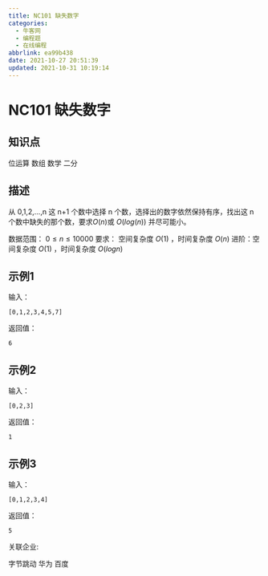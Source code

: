 ```yaml
---
title: NC101 缺失数字
categories:
  - 牛客网
  - 编程题
  - 在线编程
abbrlink: ea99b438
date: 2021-10-27 20:51:39
updated: 2021-10-31 10:19:14
---
```

# NC101 缺失数字
## 知识点
位运算
数组
数学
二分

## 描述
从 0,1,2,...,n 这 n+1 个数中选择 n 个数，选择出的数字依然保持有序，找出这 n 个数中缺失的那个数，要求$O(n)$或 $O(log(n))$ 并尽可能小。

数据范围： $0\leq n \leq 10000$
要求： 空间复杂度 $O(1)$ ，时间复杂度 $O(n)$
进阶：空间复杂度 $O(1)$ ，时间复杂度 $O(logn)$

## 示例1
输入：
```
[0,1,2,3,4,5,7]
```

返回值：
```
6
```

## 示例2
输入：
```
[0,2,3]
```

返回值：
```
1
```

## 示例3
输入：
```
[0,1,2,3,4]
```

返回值：
```
5
```

关联企业:

字节跳动
华为
百度
